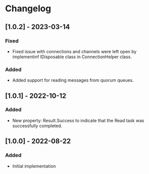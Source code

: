 # Changelog

## [1.0.2] - 2023-03-14
### Fixed
- Fixed issue with connections and channels were left open by implementinf IDisposable class in ConnectionHelper class.

### Added
- Added support for reading messages from quorum queues.

## [1.0.1] - 2022-10-12
### Added
- New property: Result.Success to indicate that the Read task was successfully completed.

## [1.0.0] - 2022-08-22
### Added
- Initial implementation